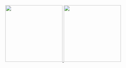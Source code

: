  <div>
  <a href="https://github.com/eudanielhenrique">
  <img height="180em" src="https://github-readme-stats.vercel.app/api?username=eudanielhenrique&show_icons=true&theme=dracula&include_all_commits=true&count_private=true"/>
  <img height="180em" src="https://github-readme-stats.vercel.app/api/top-langs/?username=eudanielhenrique&layout=compact&langs_count=16&theme=dark"/>
<div>
